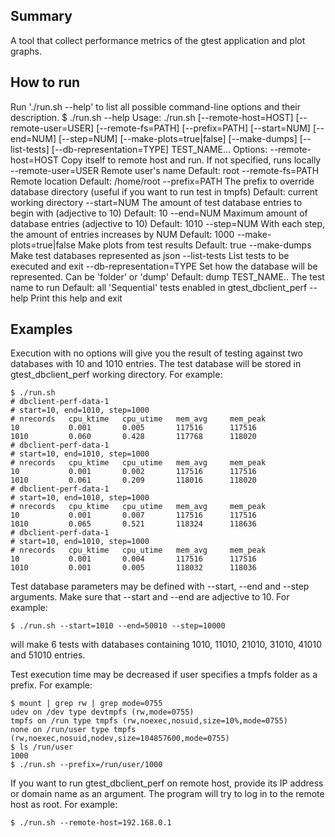 Summary
-------
A tool that collect performance metrics of the gtest application
and plot graphs.

How to run
----------
Run './run.sh --help' to list all possible command-line options and their description.
    $ ./run.sh --help
    Usage: ./run.sh [--remote-host=HOST] [--remote-user=USER] [--remote-fs=PATH] [--prefix=PATH] [--start=NUM] [--end=NUM] [--step=NUM] [--make-plots=true|false] [--make-dumps] [--list-tests] [--db-representation=TYPE] TEST_NAME...
    Options:
        --remote-host=HOST        Copy itself to remote host and run. If not specified, runs locally
        --remote-user=USER        Remote user's name
                                  Default: root
        --remote-fs=PATH          Remote location
                                  Default: /home/root
        --prefix=PATH             The prefix to override database directory (useful if you want to run test in tmpfs)
                                  Default: current working directory
        --start=NUM               The amount of test database entries to begin with (adjective to 10)
                                  Default: 10
        --end=NUM                 Maximum amount of database entries (adjective to 10)
                                  Default: 1010
        --step=NUM                With each step, the amount of entries increases by NUM
                                  Default: 1000
        --make-plots=true|false   Make plots from test results
                                  Default: true
        --make-dumps              Make test databases represented as json
        --list-tests              List tests to be executed and exit
        --db-representation=TYPE  Set how the database will be represented. Can be 'folder' or 'dump'
                                  Default: dump
        TEST_NAME..               The test name to run
                                  Default: all 'Sequential' tests enabled in gtest_dbclient_perf
        --help                    Print this help and exit

Examples
--------
Execution with no options will give you the result of testing against
two databases with 10 and 1010 entries. The test database will be stored
in gtest_dbclient_perf working directory.
For example:

    $ ./run.sh
    # dbclient-perf-data-1
    # start=10, end=1010, step=1000
    # nrecords   cpu_ktime   cpu_utime   mem_avg     mem_peak
    10           0.001       0.005       117516      117516
    1010         0.060       0.428       117768      118020
    # dbclient-perf-data-1
    # start=10, end=1010, step=1000
    # nrecords   cpu_ktime   cpu_utime   mem_avg     mem_peak
    10           0.001       0.002       117516      117516
    1010         0.061       0.209       118016      118020
    # dbclient-perf-data-1
    # start=10, end=1010, step=1000
    # nrecords   cpu_ktime   cpu_utime   mem_avg     mem_peak
    10           0.001       0.007       117516      117516
    1010         0.065       0.521       118324      118636
    # dbclient-perf-data-1
    # start=10, end=1010, step=1000
    # nrecords   cpu_ktime   cpu_utime   mem_avg     mem_peak
    10           0.001       0.004       117516      117516
    1010         0.001       0.005       118032      118036

Test database parameters may be defined with --start, --end and --step arguments.
Make sure that --start and --end are adjective to 10.
For example:

    $ ./run.sh --start=1010 --end=50010 --step=10000

will make 6 tests with databases containing 1010, 11010, 21010, 31010, 41010
and 51010 entries.

Test execution time may be decreased if user specifies a tmpfs folder as a prefix.
For example:

    $ mount | grep rw | grep mode=0755
    udev on /dev type devtmpfs (rw,mode=0755)
    tmpfs on /run type tmpfs (rw,noexec,nosuid,size=10%,mode=0755)
    none on /run/user type tmpfs (rw,noexec,nosuid,nodev,size=104857600,mode=0755)
    $ ls /run/user
    1000
    $ ./run.sh --prefix=/run/user/1000

If you want to run gtest_dbclient_perf on remote host, provide its IP address or
domain name as an argument. The program will try to log in to the remote host as root.
For example:

    $ ./run.sh --remote-host=192.168.0.1

